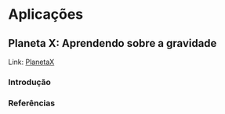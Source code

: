 # Aplicações

## Planeta X: Aprendendo sobre a gravidade

Link: [PlanetaX](PlanetaX/helloworld.html)

### Introdução

### Referências

